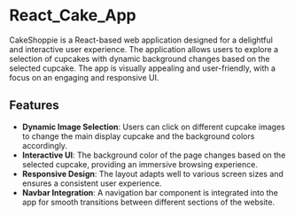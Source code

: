 # React_Cake_App
CakeShoppie is a React-based web application designed for a delightful and interactive user experience. The application allows users to explore a selection of cupcakes with dynamic background changes based on the selected cupcake. The app is visually appealing and user-friendly, with a focus on an engaging and responsive UI.
## Features

- **Dynamic Image Selection**: Users can click on different cupcake images to change the main display cupcake and the background colors accordingly.
- **Interactive UI**: The background color of the page changes based on the selected cupcake, providing an immersive browsing experience.
- **Responsive Design**: The layout adapts well to various screen sizes and ensures a consistent user experience.
- **Navbar Integration**: A navigation bar component is integrated into the app for smooth transitions between different sections of the website.
